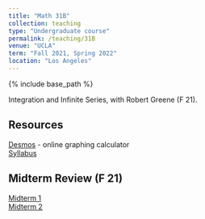 ```yaml
---
title: "Math 31B"
collection: teaching
type: "Undergraduate course"
permalink: /teaching/31B
venue: "UCLA"
term: "Fall 2021, Spring 2022"
location: "Los Angeles"
---
```

{% include base_path %}

Integration and Infinite Series, with Robert Greene (F 21).

## Resources
[Desmos](https://desmos.com) - online graphing calculator \
[Syllabus](/files/31B/syllabus.pdf)
## Midterm Review (F 21)
[Midterm 1](/files/31B/midterm1_review.pdf) \
[Midterm 2](/files/31B/midterm2_review.pdf)
